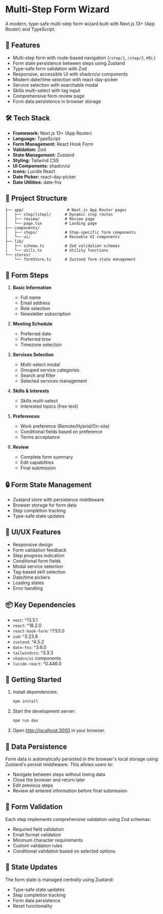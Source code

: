 # Multi-Step Form Wizard

A modern, type-safe multi-step form wizard built with Next.js 13+ (App Router) and TypeScript.

## 🚀 Features

- Multi-step form with route-based navigation (`/step/1`, `/step/2`, etc.)
- Form state persistence between steps using Zustand
- Type-safe form validation with Zod
- Responsive, accessible UI with shadcn/ui components
- Modern date/time selection with react-day-picker
- Service selection with searchable modal
- Skills multi-select with tag input
- Comprehensive form review page
- Form data persistence in browser storage

## 🛠 Tech Stack

- **Framework:** Next.js 13+ (App Router)
- **Language:** TypeScript
- **Form Management:** React Hook Form
- **Validation:** Zod
- **State Management:** Zustand
- **Styling:** Tailwind CSS
- **UI Components:** shadcn/ui
- **Icons:** Lucide React
- **Date Picker:** react-day-picker
- **Date Utilities:** date-fns

## 📁 Project Structure

```
├── app/                   # Next.js App Router pages
│   ├── step/[step]/      # Dynamic step routes
│   ├── review/           # Review page
│   └── page.tsx          # Landing page
├── components/
│   ├── steps/            # Step-specific form components
│   └── ui/               # Reusable UI components
├── lib/
│   ├── schema.ts         # Zod validation schemas
│   └── utils.ts          # Utility functions
└── stores/
    └── formStore.ts      # Zustand form state management
```

## 🔄 Form Steps

1. **Basic Information**

   - Full name
   - Email address
   - Role selection
   - Newsletter subscription

2. **Meeting Schedule**

   - Preferred date
   - Preferred time
   - Timezone selection

3. **Services Selection**

   - Multi-select modal
   - Grouped service categories
   - Search and filter
   - Selected services management

4. **Skills & Interests**

   - Skills multi-select
   - Interested topics (free text)

5. **Preferences**

   - Work preference (Remote/Hybrid/On-site)
   - Conditional fields based on preference
   - Terms acceptance

6. **Review**
   - Complete form summary
   - Edit capabilities
   - Final submission

## 🔒 Form State Management

- Zustand store with persistence middleware
- Browser storage for form data
- Step completion tracking
- Type-safe state updates

## 🎨 UI/UX Features

- Responsive design
- Form validation feedback
- Step progress indication
- Conditional form fields
- Modal service selection
- Tag-based skill selection
- Date/time pickers
- Loading states
- Error handling

## 📦 Key Dependencies

- `next`: ^13.5.1
- `react`: ^18.2.0
- `react-hook-form`: ^7.53.0
- `zod`: ^3.23.8
- `zustand`: ^4.5.2
- `date-fns`: ^3.6.0
- `tailwindcss`: ^3.3.3
- `shadcn/ui` components
- `lucide-react`: ^0.446.0

## 🚀 Getting Started

1. Install dependencies:

   ```bash
   npm install
   ```

2. Start the development server:

   ```bash
   npm run dev
   ```

3. Open [http://localhost:3000](http://localhost:3000) in your browser.

## 💾 Data Persistence

Form data is automatically persisted in the browser's local storage using Zustand's persist middleware. This allows users to:

- Navigate between steps without losing data
- Close the browser and return later
- Edit previous steps
- Review all entered information before final submission

## 🎯 Form Validation

Each step implements comprehensive validation using Zod schemas:

- Required field validation
- Email format validation
- Minimum character requirements
- Custom validation rules
- Conditional validation based on selected options

## 🔄 State Updates

The form state is managed centrally using Zustand:

- Type-safe state updates
- Step completion tracking
- Form data persistence
- Reset functionality
